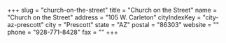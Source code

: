 +++
slug = "church-on-the-street"
title = "Church on the Street"
name = "Church on the Street"
address = "105 W. Carleton"
cityIndexKey = "city-az-prescott"
city = "Prescott"
state = "AZ"
postal = "86303"
website = ""
phone = "928-771-8428"
fax = ""
+++
